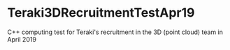 # Teraki3DRecruitmentTestApr19
C++ computing test for Teraki's recruitment in the 3D (point cloud) team in April 2019

